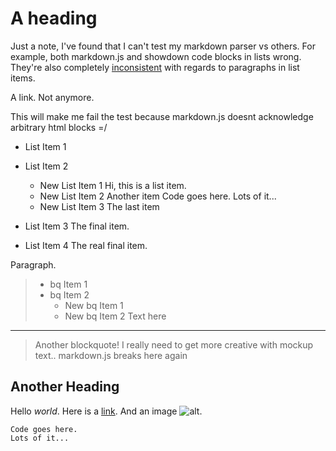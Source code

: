 [test]: http://google.com/ "Google"

# A heading

Just a note, I've found that I can't test my markdown parser vs others. For
example, both markdown.js and showdown code blocks in lists wrong. They're also
completely [inconsistent][test] with regards to paragraphs in list items.

A link. Not anymore.

<aside>This will make me fail the test because
markdown.js doesnt acknowledge arbitrary html blocks =/</aside>

- List Item 1

- List Item 2

  - New List Item 1 Hi, this is a list item.
  - New List Item 2 Another item Code goes here. Lots of it...
  - New List Item 3 The last item

- List Item 3 The final item.

- List Item 4 The real final item.

Paragraph.

> - bq Item 1
> - bq Item 2
>   - New bq Item 1
>   - New bq Item 2 Text here

---

> Another blockquote! I really need to get more creative with mockup text..
> markdown.js breaks here again

## Another Heading

Hello _world_. Here is a [link](//hello). And an image ![alt](src).

    Code goes here.
    Lots of it...
